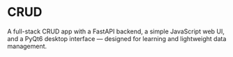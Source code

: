 # CRUD
A full-stack CRUD app with a FastAPI backend, a simple JavaScript web UI, and a PyQt6 desktop interface — designed for learning and lightweight data management.
